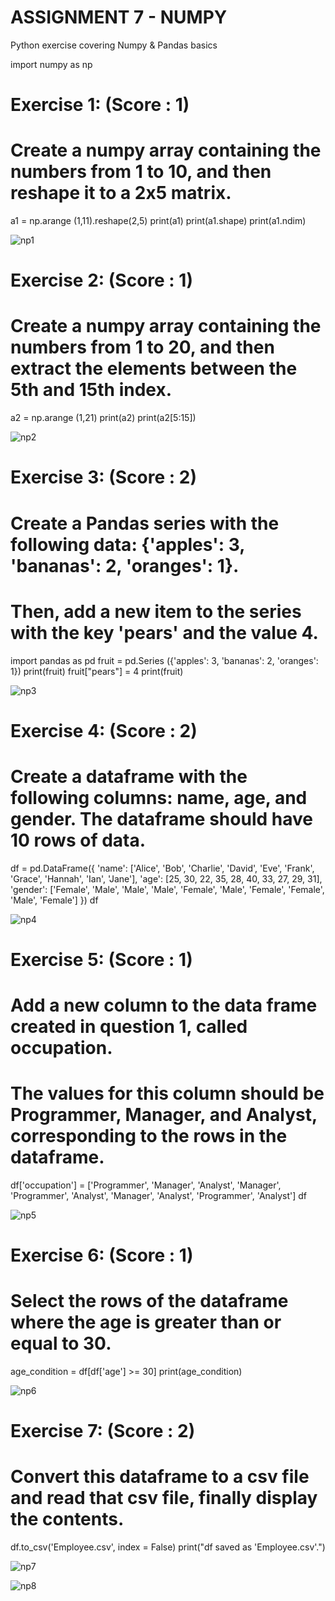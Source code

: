 
# ASSIGNMENT 7 - NUMPY
Python exercise covering Numpy &amp; Pandas basics


import numpy as np

# Exercise 1: (Score : 1)
# Create a numpy array containing the numbers from 1 to 10, and then reshape it to a 2x5 matrix.

a1 = np.arange (1,11).reshape(2,5)
print(a1)
print(a1.shape)
print(a1.ndim)

![np1](https://github.com/user-attachments/assets/af254315-f201-44b9-83bd-71f4a1f9953a)


# Exercise 2: (Score : 1)
# Create a numpy array containing the numbers from 1 to 20, and then extract the elements between the 5th and 15th index.

a2 = np.arange (1,21)
print(a2)
print(a2[5:15])

![np2](https://github.com/user-attachments/assets/32224198-09b4-4776-b818-27ec5aa1b0fd)


# Exercise 3: (Score : 2)
# Create a Pandas series with the following data: {'apples': 3, 'bananas': 2, 'oranges': 1}. 
# Then, add a new item to the series with the key 'pears' and the value 4.

import pandas as pd
fruit = pd.Series ({'apples': 3, 'bananas': 2, 'oranges': 1})
print(fruit)
fruit["pears"] = 4
print(fruit)

![np3](https://github.com/user-attachments/assets/792a3ddb-5c19-4ac1-afd6-daeb4850e4ab)


# Exercise 4: (Score : 2)
# Create a dataframe with the following columns: name, age, and gender. The dataframe should have 10 rows of data.

df = pd.DataFrame({
    'name': ['Alice', 'Bob', 'Charlie', 'David', 'Eve', 
             'Frank', 'Grace', 'Hannah', 'Ian', 'Jane'],
    'age': [25, 30, 22, 35, 28, 40, 33, 27, 29, 31],
    'gender': ['Female', 'Male', 'Male', 'Male', 'Female', 
               'Male', 'Female', 'Female', 'Male', 'Female']
})
df

![np4](https://github.com/user-attachments/assets/3e7c821e-9b60-4247-83b7-9a766a631943)


# Exercise 5: (Score : 1)
# Add a new column to the data frame created in question 1, called occupation. 
# The values for this column should be Programmer, Manager, and Analyst, corresponding to the rows in the dataframe.

df['occupation'] = ['Programmer', 'Manager', 'Analyst', 'Manager', 'Programmer', 'Analyst', 'Manager', 'Analyst', 'Programmer', 'Analyst']
df

![np5](https://github.com/user-attachments/assets/76c81128-a882-4985-8f91-aff30b3b9686)


# Exercise 6: (Score : 1)
# Select the rows of the dataframe where the age is greater than or equal to 30.

age_condition = df[df['age'] >= 30]
print(age_condition)

![np6](https://github.com/user-attachments/assets/047a79b7-328c-4718-b16f-fe6920416fe4)


# Exercise 7: (Score : 2)
# Convert this dataframe to a csv file and read that csv file, finally display the contents.

df.to_csv('Employee.csv', index = False)
print("df saved as 'Employee.csv'.")

![np7](https://github.com/user-attachments/assets/a0d78c74-bac4-43b5-bb75-54c776453602)


![np8](https://github.com/user-attachments/assets/f81cd1ba-31c7-4e6c-bcdc-9d92272bb56d)















